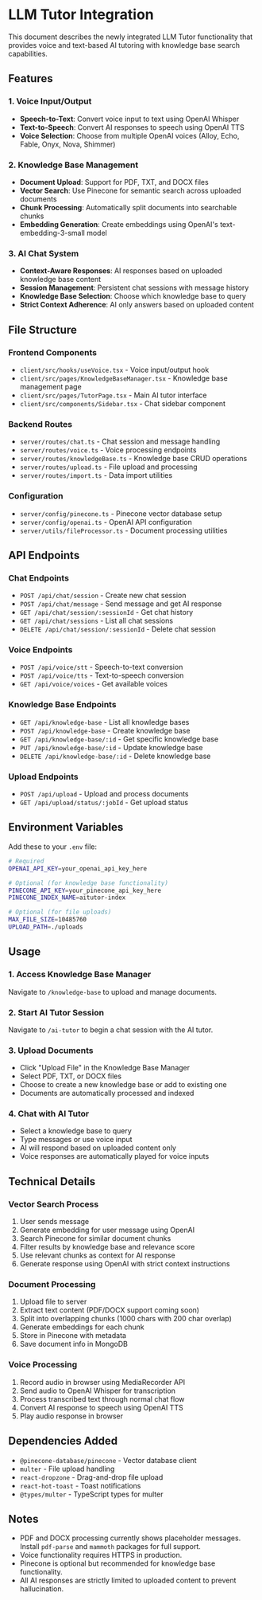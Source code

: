 # LLM Tutor Integration

This document describes the newly integrated LLM Tutor functionality that provides voice and text-based AI tutoring with knowledge base search capabilities.

## Features

### 1. Voice Input/Output
- **Speech-to-Text**: Convert voice input to text using OpenAI Whisper
- **Text-to-Speech**: Convert AI responses to speech using OpenAI TTS
- **Voice Selection**: Choose from multiple OpenAI voices (Alloy, Echo, Fable, Onyx, Nova, Shimmer)

### 2. Knowledge Base Management
- **Document Upload**: Support for PDF, TXT, and DOCX files
- **Vector Search**: Use Pinecone for semantic search across uploaded documents
- **Chunk Processing**: Automatically split documents into searchable chunks
- **Embedding Generation**: Create embeddings using OpenAI's text-embedding-3-small model

### 3. AI Chat System
- **Context-Aware Responses**: AI responses based on uploaded knowledge base content
- **Session Management**: Persistent chat sessions with message history
- **Knowledge Base Selection**: Choose which knowledge base to query
- **Strict Context Adherence**: AI only answers based on uploaded content

## File Structure

### Frontend Components
- `client/src/hooks/useVoice.tsx` - Voice input/output hook
- `client/src/pages/KnowledgeBaseManager.tsx` - Knowledge base management page
- `client/src/pages/TutorPage.tsx` - Main AI tutor interface
- `client/src/components/Sidebar.tsx` - Chat sidebar component

### Backend Routes
- `server/routes/chat.ts` - Chat session and message handling
- `server/routes/voice.ts` - Voice processing endpoints
- `server/routes/knowledgeBase.ts` - Knowledge base CRUD operations
- `server/routes/upload.ts` - File upload and processing
- `server/routes/import.ts` - Data import utilities

### Configuration
- `server/config/pinecone.ts` - Pinecone vector database setup
- `server/config/openai.ts` - OpenAI API configuration
- `server/utils/fileProcessor.ts` - Document processing utilities

## API Endpoints

### Chat Endpoints
- `POST /api/chat/session` - Create new chat session
- `POST /api/chat/message` - Send message and get AI response
- `GET /api/chat/session/:sessionId` - Get chat history
- `GET /api/chat/sessions` - List all chat sessions
- `DELETE /api/chat/session/:sessionId` - Delete chat session

### Voice Endpoints
- `POST /api/voice/stt` - Speech-to-text conversion
- `POST /api/voice/tts` - Text-to-speech conversion
- `GET /api/voice/voices` - Get available voices

### Knowledge Base Endpoints
- `GET /api/knowledge-base` - List all knowledge bases
- `POST /api/knowledge-base` - Create knowledge base
- `GET /api/knowledge-base/:id` - Get specific knowledge base
- `PUT /api/knowledge-base/:id` - Update knowledge base
- `DELETE /api/knowledge-base/:id` - Delete knowledge base

### Upload Endpoints
- `POST /api/upload` - Upload and process documents
- `GET /api/upload/status/:jobId` - Get upload status

## Environment Variables

Add these to your `.env` file:

```bash
# Required
OPENAI_API_KEY=your_openai_api_key_here

# Optional (for knowledge base functionality)
PINECONE_API_KEY=your_pinecone_api_key_here
PINECONE_INDEX_NAME=aitutor-index

# Optional (for file uploads)
MAX_FILE_SIZE=10485760
UPLOAD_PATH=./uploads
```

## Usage

### 1. Access Knowledge Base Manager
Navigate to `/knowledge-base` to upload and manage documents.

### 2. Start AI Tutor Session
Navigate to `/ai-tutor` to begin a chat session with the AI tutor.

### 3. Upload Documents
- Click "Upload File" in the Knowledge Base Manager
- Select PDF, TXT, or DOCX files
- Choose to create a new knowledge base or add to existing one
- Documents are automatically processed and indexed

### 4. Chat with AI Tutor
- Select a knowledge base to query
- Type messages or use voice input
- AI will respond based on uploaded content only
- Voice responses are automatically played for voice inputs

## Technical Details

### Vector Search Process
1. User sends message
2. Generate embedding for user message using OpenAI
3. Search Pinecone for similar document chunks
4. Filter results by knowledge base and relevance score
5. Use relevant chunks as context for AI response
6. Generate response using OpenAI with strict context instructions

### Document Processing
1. Upload file to server
2. Extract text content (PDF/DOCX support coming soon)
3. Split into overlapping chunks (1000 chars with 200 char overlap)
4. Generate embeddings for each chunk
5. Store in Pinecone with metadata
6. Save document info in MongoDB

### Voice Processing
1. Record audio in browser using MediaRecorder API
2. Send audio to OpenAI Whisper for transcription
3. Process transcribed text through normal chat flow
4. Convert AI response to speech using OpenAI TTS
5. Play audio response in browser

## Dependencies Added

- `@pinecone-database/pinecone` - Vector database client
- `multer` - File upload handling
- `react-dropzone` - Drag-and-drop file upload
- `react-hot-toast` - Toast notifications
- `@types/multer` - TypeScript types for multer

## Notes

- PDF and DOCX processing currently shows placeholder messages. Install `pdf-parse` and `mammoth` packages for full support.
- Voice functionality requires HTTPS in production.
- Pinecone is optional but recommended for knowledge base functionality.
- All AI responses are strictly limited to uploaded content to prevent hallucination.
